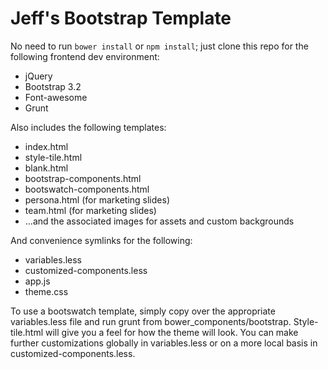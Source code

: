 Jeff's Bootstrap Template
=========================

No need to run `bower install` or `npm install`; just clone this repo for the following frontend dev environment:

* jQuery
* Bootstrap 3.2
* Font-awesome
* Grunt 

Also includes the following templates:
* index.html
* style-tile.html
* blank.html
* bootstrap-components.html
* bootswatch-components.html
* persona.html (for marketing slides)
* team.html (for marketing slides)
* ...and the associated images for assets and custom backgrounds

And convenience symlinks for the following:

* variables.less
* customized-components.less
* app.js
* theme.css 

To use a bootswatch template, simply copy over the appropriate variables.less file and run grunt from bower_components/bootstrap. Style-tile.html will give you a feel for how the theme will look. You can make further customizations globally in variables.less or on a more local basis in customized-components.less.



